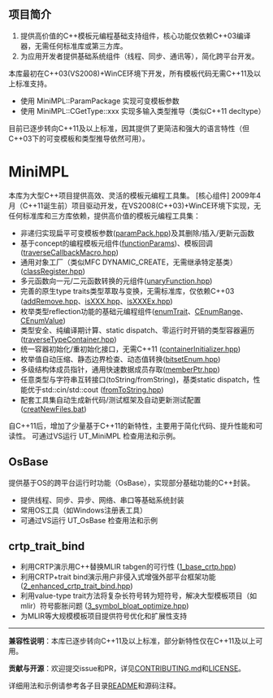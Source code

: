 
## 项目简介
1. 提供高价值的C++模板元编程基础支持组件，核心功能仅依赖C++03编译器，无需任何标准库或第三方库。
2. 为应用开发者提供基础系统组件（线程、同步、通讯等），简化跨平台开发。

本库最初在C++03(VS2008)+WinCE环境下开发，所有模板代码无需C++11及以上标准支持。
- 使用 MiniMPL::ParamPackage 实现可变模板参数
- 使用 MiniMPL::CGetType::xxx 实现多输入类型推导（类似C++11 decltype）

目前已逐步转向C++11及以上标准，因其提供了更简洁和强大的语言特性（但C++03下的可变模板和类型推导依然可用）。

# MiniMPL
本库为大型C++项目提供高效、灵活的模板元编程工具集。
[核心组件] 2009年4月（C++11诞生前）项目驱动开发，在VS2008(C++03)+WinCE环境下实现，无任何标准库和三方库依赖，提供高价值的模板元编程工具集：
- 非递归实现扁平可变模板参数([paramPack.hpp](./sources/MiniMPL/include/MiniMPL/paramPack.hpp))及其删除/插入/更新元函数
- 基于concept的编程模板元组件([functionParams](./sources/MiniMPL/include/MiniMPL/functionParams.hpp))、模板回调([traverseCallbackMacro.hpp](./sources/MiniMPL/include/MiniMPL/traverseCallbackMacro.hpp))
- 通用对象工厂（类似MFC DYNAMIC_CREATE，无需继承特定基类）([classRegister.hpp](./sources/MiniMPL/include/MiniMPL/classRegister.hpp))
- 多元函数向一元/二元函数转换的元组件([unaryFunction.hpp](./sources/MiniMPL/include/MiniMPL/unaryFunction.hpp))
- 完善的原生type traits类型萃取与变换，无需标准库，仅依赖C++03 ([addRemove.hpp](./sources/MiniMPL/include/MiniMPL/addRemove.hpp)、[isXXX.hpp](./sources/MiniMPL/include/MiniMPL/isXXX.hpp)、[isXXXEx.hpp](./sources/MiniMPL/include/MiniMPL/isXXXEx.hpp))
- 枚举类型reflection功能的基础元编程组件([enumTrait](./sources/MiniMPL/include/MiniMPL/enumTrait.hpp)、[CEnumRange](./sources/MiniMPL/include/MiniMPL/enumTrait.hpp)、[CEnumValue](./sources/MiniMPL/include/MiniMPL/enumTrait.hpp))
- 类型安全、纯编译期计算、static dispatch、零运行时开销的类型容器遍历([traverseTypeContainer.hpp](./sources/MiniMPL/include/MiniMPL/traverseTypeContainer.hpp))
- 统一容器初始化/重初始化接口，无需C++11 ([containerInitializer.hpp](./sources/MiniMPL/include/MiniMPL/containerInitializer.hpp))
- 枚举值自动压缩、静态边界检查、动态值转换([bitsetEnum.hpp](./sources/MiniMPL/include/MiniMPL/bitsetEnum.hpp))
- 多级结构体成员指针，通用快速数据成员存取([memberPtr.hpp](./sources/MiniMPL/include/MiniMPL/memberPtr.hpp))
- 任意类型与字符串互转接口(toString/fromString)，基类static dispatch，性能优于std::cin/std::cout ([fromToString.hpp](./sources/MiniMPL/include/MiniMPL/fromToString.hpp))
- 配套工具集自动生成新代码/测试框架及自动更新测试配置 ([creatNewFiles.bat](./sources/mlir-crtp-proposal/tools/creatNewFiles.bat))

自C++11后，增加了少量基于C++11的新特性，主要用于简化代码、提升性能和可读性。
可通过VS运行 UT_MiniMPL 检查用法和示例。

## OsBase
提供基于OS的跨平台运行时功能（OsBase），实现部分基础功能的C++封装。  
- 提供线程、同步、异步、网络、串口等基础系统封装
- 常用OS工具（如Windows注册表工具）
- 可通过VS运行 UT_OsBase 检查用法和示例

## crtp_trait_bind
- 利用CRTP演示用C++替换MLIR tabgen的可行性 ([1_base_crtp.hpp](./sources/mlir-crtp-proposal/1_base_crtp.hpp))
- 利用CRTP+trait bind演示用户非侵入式增强外部平台框架功能 ([2_enhanced_crtp_trait_bind.hpp](./sources/mlir-crtp-proposal/2_enhanced_crtp_trait_bind.hpp))
- 利用value-type trait方法将复杂长符号转为短符号，解决大型模板项目（如mlir）符号膨胀问题 ([3_symbol_bloat_optimize.hpp](./sources/mlir-crtp-proposal/3_symbol_bloat_optimize.hpp))
- 为MLIR等大规模模板项目提供符号优化和扩展性支持

---

**兼容性说明**：本库已逐步转向C++11及以上标准，部分新特性仅在C++11及以上可用。

**贡献与开源**：欢迎提交issue和PR，详见[CONTRIBUTING.md](./CONTRIBUTING.md)和[LICENSE](./LICENSE)。

详细用法和示例请参考各子目录[README](./README.md)和源码注释。

